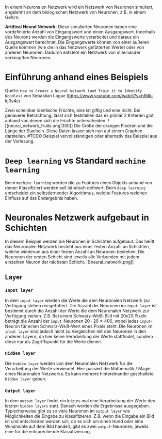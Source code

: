 In einem Neuronalen Netzwerk wird ein Netzwerk von Neuronen simuliert, angelehnt an dem biologischen Netzwerk von Neuronen, z.B. in einem Gehirn. 

**Artifical Neural Network:**
Diese simulierten Neuronen haben eine vordefinierte Anzahl von Eingangswert und einen Ausgangswert. Innerhalb des Neurons werden die Eingangswerte verarbeitet und daraus ein Ausgangswert berechnet. Die Eingangswerte können von einer äußeren Quelle kommen (wie die in das Netzwerk gefütterten Werte) oder von anderen Neuronen. Dadurch entsteht ein Netzwerk von miteinander verknüpften Neuronen.

# Einführung anhand eines Beispiels
Quelle: `How to Create a Neural Network (and Train it to Identify Doodles)` von Sebastian Lague (https://www.youtube.com/watch?v=hfMk-kjRv4c)

Zwei scheinbar identische Früchte, eine ist giftig und eine nicht. Bei genauerer Betrachtung, lässt sich feststellen das es primär 2 Kriterien gibt, anhand von denen sich die Früchte unterscheiden.
![[neural_network_fruits.png|300]]
Die Größe der orangen Flecken und die Länge der Stacheln.
Diese Daten lassen sich nun auf einem Graphen darstellen.
#TODO Beispiel vervollständigen oder alternativ das Beispiel aus der Vorlesung.

# `Deep learning` vs Standard `machine learning`
Beim `machine learning` werden die zu Features eines Objekts anhand von denen Klassifiziert werden soll händisch definiert.
Beim `deep learning` entscheidet ein selbstlernender Algorithmus, welche Features welchen Einfluss auf das Endergebnis haben.

# Neuronales Netzwerk aufgebaut in Schichten
In diesem Beispiel werden die Neuronen in Schichten aufgebaut. Das heißt das Neuronalen Netzwerk besteht aus einer festen Anzahl an Schichten, welche wiederum aus einer festen Anzahl an Neuronen bestehen. Die Neuronen der ersten Schicht sind jeweils alle Verbunden mit jedem einzelnen Neuron der nächsten Schicht.
![[neural_network.png]]

## Layer
### `Input layer`
In dem `input layer` werden die Werte die dem Neuronalen Netzwerk zur Verfügung stehen reingefüttert. 
Die Anzahl der Neuronen im `input layer` ist bestimmt durch die Anzahl der Werte die dem Neuronalen Netzwerk zur Verfügung stehen. Z.B. Bei einem Schwarz-Weiß-Bild mit 20x20 Pixeln beträgt die Anzahl der `input`-Neuronen $20 \cdot 20 = 400$, wobei jedes `input`-Neuron für einen Schwarz-Weiß-Wert eines Pixels steht.
Die Neuronen im `input layer` sind jedoch nicht zu Vergleichen mit den Neuronen in den anderen Layern, da hier keine Verarbeitung der Werte stattfindet, sondern diese nur als Zugriffspunkt für die Werte dienen.
 
### `Hidden layer`
Die `hidden layer` werden von dem Neuronalen Netzwerk für die Verarbeitung der Werte verwendet. Hier passiert die Mathematik / Magie eines Neuronalen Netzwerks.
Es kann mehrere hintereinander geschaltete `hidden layer` geben.

### `Output layer`
In dem `output layer` findet ein letztes mal eine Verarbeitung der Werte des letzten `hidden layers` statt. Danach werden die Ergebnisse ausgegeben. 
Typischerweise gibt es so viele Neuronen im `output layer` wie Möglichkeiten die Eingabe zu klassifizieren. Z.B. wenn die Eingabe ein Bild ist und entschieden werden soll, ob es sich um einen Hund oder eine Windmühle auf dem Bild handelt, gibt es zwei `output`-Neuronen, jeweils eine für die entsprechende Klassifizierung. 